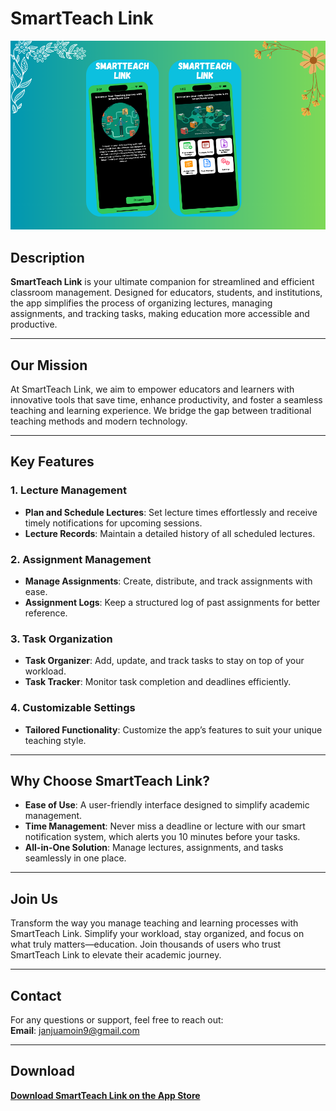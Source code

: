 
# SmartTeach Link

![App Screenshot](https://github.com/MoinJanjua/SmartTeach-Link/blob/main/Untitled%20design%20(1).png)

## Description

**SmartTeach Link** is your ultimate companion for streamlined and efficient classroom management. Designed for educators, students, and institutions, the app simplifies the process of organizing lectures, managing assignments, and tracking tasks, making education more accessible and productive.

---

## Our Mission

At SmartTeach Link, we aim to empower educators and learners with innovative tools that save time, enhance productivity, and foster a seamless teaching and learning experience. We bridge the gap between traditional teaching methods and modern technology.

---

## Key Features

### 1. Lecture Management
- **Plan and Schedule Lectures**: Set lecture times effortlessly and receive timely notifications for upcoming sessions.  
- **Lecture Records**: Maintain a detailed history of all scheduled lectures.  

### 2. Assignment Management
- **Manage Assignments**: Create, distribute, and track assignments with ease.  
- **Assignment Logs**: Keep a structured log of past assignments for better reference.  

### 3. Task Organization
- **Task Organizer**: Add, update, and track tasks to stay on top of your workload.  
- **Task Tracker**: Monitor task completion and deadlines efficiently.  

### 4. Customizable Settings
- **Tailored Functionality**: Customize the app’s features to suit your unique teaching style.  

---

## Why Choose SmartTeach Link?

- **Ease of Use**: A user-friendly interface designed to simplify academic management.  
- **Time Management**: Never miss a deadline or lecture with our smart notification system, which alerts you 10 minutes before your tasks.  
- **All-in-One Solution**: Manage lectures, assignments, and tasks seamlessly in one place.  

---

## Join Us

Transform the way you manage teaching and learning processes with SmartTeach Link. Simplify your workload, stay organized, and focus on what truly matters—education. Join thousands of users who trust SmartTeach Link to elevate their academic journey.

---

## Contact

For any questions or support, feel free to reach out:  
**Email**: [janjuamoin9@gmail.com](mailto:janjuamoin9@gmail.com)  

---

## Download

[**Download SmartTeach Link on the App Store**](https://apps.apple.com/us/app/smartteach-link/id6739249126)  
